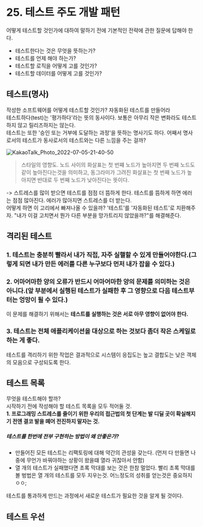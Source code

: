 # 25. 테스트 주도 개발 패턴

어떻게 테스트할 것인가에 대하여 말하기 전에 기본적인 전략에 관한 질문에 답해야 한다.
 - 테스트한다는 것은 무엇을 뜻하는가?
 - 테스트를 언제 해야 하는가?
 - 테스트할 로직을 어떻게 고를 것인가?
 - 테스트할 데이터를 어떻게 고를 것인가?

## 테스트(명사)
작성한 소프트웨어를 어떻게 테스트할 것인가? 자동화된 테스트를 만들어라  
테스트하다(test)는 '평가하다'라는 뜻의 동사이다. 보통은 아무리 작은 변화라도 테스트하지 않고 릴리즈하지는 않는다.  
테스트는 또한 '승인 또는 거부에 도달하는 과정'을 뜻하는 명사기도 하다. 어째서 명사로서의 테스트가 동사로서의 테스트와는 다른 느낌을 주는 걸까?  

![KakaoTalk_Photo_2022-07-05-21-40-50](https://user-images.githubusercontent.com/60125719/177329845-0f95fd04-e2ed-4f66-812c-782ea22b36f9.jpeg)
> 스타일의 영향도. 노드 사이의 화살표는 첫 번쨰 노드가 높아지면 두 번째 노드도 같이 높아진다는것을 의미하고, 동그라미가 그려진 화살표는 첫 번째 노드가 높아지면 반대로 두 번째 노드가 낮아진다는 뜻이다. 
  
-> 스트레스를 많이 받으면 테스트를 점점 더 뜸하게 한다. 테스트를 뜸하게 하면 에러는 점점 많아진다. 에러가 많아지면 스트레스를 더 받는다.  
어떻게 하면 이 고리에서 빠져나올 수 있을까? '테스트'를 '자동화된 테스트'로 치환해주자. "내가 이걸 고치면서 뭔가 다른 부분을 망가트리지 않았을까?"를 해결해준다.  

## 격리된 테스트

### 1. 테스트는 충분히 빨라서 내가 직접, 자주 실핼할 수 있게 만들어야한다.(그렇게 되면 내가 만든 에러를 다른 누구보다 먼저 내가 잡을 수 있다.)
### 2. 어마어마한 양의 오류가 반드시 어마어마한 양의 문제를 의미하는 것은 아니다.(앞 부분에서 실행된 테스트가 실패한 후 그 영향으로 다음 테스트부터는 엉망이 될 수 있다.)
이 문제를 해결하기 위해서는 **테스트를 실행하는 것은 서로 아무 영향이 없어야 한다.**
### 3. 테스트는 전체 애플리케이션을 대상으로 하는 것보다 좀더 작은 스케일로 하는 게 좋다.  
테스트를 격리하기 위한 작업은 결과적으로 시스템이 응집도는 높고 결합도는 낮은 객체의 모음으로 구성되도록 한다.  

## 테스트 목록
무엇을 테스트해야 할까?  
시작하기 전에 작성해야 할 테스트 목록을 모두 적어둘 것.  
**1. 프로그래밍 스트레스를 줄이기 위한 우리의 접근법의 첫 단계는 발 디딜 곳이 확실해지기 전엔 결코 발을 뗴어 전진하지 말자는 것.**  
##### 테스트를 한번에 전부 구현하는 방법이 왜 안좋은가?
 - 만들어진 모든 테스트는 리팩토링에 대해 약간의 관성을 갖는다. (먼저 다 만들면 나중에 무언가 바꿔야하는 상황이 왔을떄 열라 귀찮아서 안함)
 - 열 개의 테스트가 실패했다면 초록 막대를 보는 것은 한참 멀었다. 빨리 초록 막대를 볼 벙법은 열 개의 테스트를 모두 지우는것. 어느정도의 성취를 얻는것은 중요하지 ㅇㅇ;
  
  
테스트를 통과하게 만드는 과정에서 새로운 테스트가 필요한 것을 알게 될 것이다.  

## 테스트 우선






































